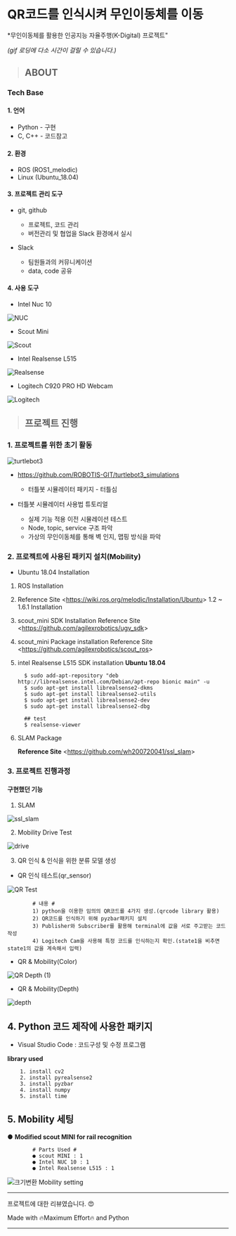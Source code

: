 # QR코드를 인식시켜 무인이동체를 이동
*무인이동체를 활용한 인공지능 자율주행(K-Digital) 프로젝트"

*(gif 로딩에 다소 시간이 걸릴 수 있습니다.)*

>## ABOUT


### Tech Base


#### 1. 언어
* Python - 구현
* C, C++ - 코드참고

#### 2. 환경
* ROS (ROS1_melodic)
* Linux (Ubuntu_18.04)


#### 3. 프로젝트 관리 도구
* git, github
  * 프로젝트, 코드 관리
  * 버전관리 및 협업을 Slack 환경에서 실시
    
* Slack
  * 팀원들과의 커뮤니케이션
  * data, code 공유


#### 4. 사용 도구
* Intel Nuc 10


![NUC](https://user-images.githubusercontent.com/114387230/212526634-fa9e2662-7e2d-4cd7-8fd6-a6d708ddae4b.jpg)


* Scout Mini


![Scout](https://user-images.githubusercontent.com/114387230/212526637-13bc967a-cadf-4e52-9ddd-6d33388eeff4.png)


* Intel Realsense L515


![Realsense](https://user-images.githubusercontent.com/114387230/212526639-5fc386f1-2b85-421b-ad3c-71f8048e7313.png)


* Logitech C920 PRO HD Webcam


![Logitech](https://user-images.githubusercontent.com/114387230/212528217-af000c9f-60c0-41c4-af03-ea1465ad1979.png)


>## 프로젝트 진행


### 1. 프로젝트를 위한 초기 활동
![turtlebot3](https://user-images.githubusercontent.com/114387230/212233522-a1134c47-a621-4170-8344-1892976cc32d.gif)

* https://github.com/ROBOTIS-GIT/turtlebot3_simulations
  * 터틀봇 시뮬레이터 패키지 - 터틀심
  
* 터틀봇 시뮬레이터 사용법 튜토리얼
    * 실제 기능 적용 이전 시뮬레이션 테스트
    * Node, topic, service 구조 파악
    * 가상의 무인이동체를 통해 벽 인지, 맵핑 방식을 파악


### 2. 프로젝트에 사용된 패키지 설치(Mobility)
* Ubuntu 18.04 Installation

1. ROS Installation
2. Reference Site 
<<https://wiki.ros.org/melodic/Installation/Ubuntu>> 1.2 ~ 1.6.1 Installation

3. scout_mini SDK Installation
Reference Site 
<<https://github.com/agilexrobotics/ugv_sdk>>

4. scout_mini Package installation
Reference Site
<<https://github.com/agilexrobotics/scout_ros>>

5. intel Realsense L515 SDK installation 
     **Ubuntu 18.04**
         
         $ sudo add-apt-repository "deb http://librealsense.intel.com/Debian/apt-repo bionic main" -u
         $ sudo apt-get install librealsense2-dkms
         $ sudo apt-get install librealsense2-utils
         $ sudo apt-get install librealsense2-dev
         $ sudo apt-get install librealsense2-dbg
         
         ## test
         $ realsense-viewer

6. SLAM Package

     **Reference Site**
        <<https://github.com/wh200720041/ssl_slam>>
        
        
### 3. 프로젝트 진행과정
  #### 구현했던 기능
  
  1. SLAM


  ![ssl_slam](https://user-images.githubusercontent.com/114387230/212218035-0ad2c0ae-703e-44c8-815f-914bdd07ff20.gif)
  
  2. Mobility Drive Test


  ![drive](https://user-images.githubusercontent.com/114387230/212537522-572ad627-61ab-4fca-827f-aca184a2e711.gif)

  
  3. QR 인식 & 인식을 위한 분류 모델 생성



  * QR 인식 테스트(qr_sensor)


  ![QR Test](https://user-images.githubusercontent.com/114387230/212525835-f2900dcd-9cab-41ae-8cab-58ddfa539769.gif)
  
            # 내용 #
            1) python을 이용한 임의의 QR코드를 4가지 생성.(qrcode library 활용)
            2) QR코드를 인식하기 위해 pyzbar패키지 설치
            3) Publisher와 Subscriber를 활용해 terminal에 값을 서로 주고받는 코드 작성
            4) Logitech Cam을 사용해 특정 코드를 인식하는지 확인.(state1을 비추면 state1의 값을 계속해서 입력)
            
  
  * QR & Mobility(Color)

 
  ![QR Depth (1)](https://user-images.githubusercontent.com/114387230/212526322-944bd03c-8781-4733-9a94-5832b912331e.gif)



  * QR & Mobility(Depth)


  ![depth](https://user-images.githubusercontent.com/114387230/212537688-a9f9a106-741a-4d60-ba48-276895f3d6a5.gif)



## 4. Python 코드 제작에 사용한 패키지
* Visual Studio Code : 코드구성 및 수정 프로그램


**library used**

        1. install cv2
        2. install pyrealsense2
        3. install pyzbar
        4. install numpy
        5. install time


## 5. Mobility 세팅
● **Modified scout MINI for rail recognition**

            # Parts Used #
            ● scout MINI : 1
            ● Intel NUC 10 : 1
            ● Intel Realsense L515 : 1


![크기변환 Mobility setting](https://user-images.githubusercontent.com/114387230/212528063-eb3ad31e-fed4-4627-8ba3-b61ea4e22f63.png)



----------

프로젝트에 대한 리뷰였습니다. :heart_eyes:

Made with :fire:Maximum Effort:fire: and Python

----------
